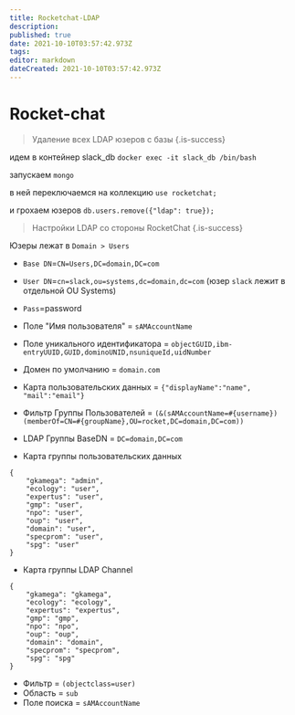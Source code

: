 ```yaml
---
title: Rocketchat-LDAP
description: 
published: true
date: 2021-10-10T03:57:42.973Z
tags: 
editor: markdown
dateCreated: 2021-10-10T03:57:42.973Z
---
```


# Rocket-chat

> Удаление всех LDAP юзеров с базы
{.is-success}


идем в контейнер slack_db
`docker exec -it slack_db /bin/bash`

запускаем
`mongo`

в ней переключаемся на коллекцию
`use rocketchat;`

и грохаем юзеров
`db.users.remove({"ldap": true});`

> Настройки LDAP со стороны RocketChat
{.is-success}


Юзеры лежат в `Domain > Users`

* `Base DN`=`CN=Users,DC=domain,DC=com`
* `User DN`=`cn=slack,ou=systems,dc=domain,dc=com` (юзер `slack` лежит в отдельной OU Systems)
* `Pass`=password
* Поле "Имя пользователя" = `sAMAccountName`
* Поле уникального идентификатора = `objectGUID,ibm-entryUUID,GUID,dominoUNID,nsuniqueId,uidNumber`
* Домен по умолчанию = `domain.com`
* Карта пользовательских данных = `{"displayName":"name", "mail":"email"}`
* Фильтр Группы Пользователей = `(&(sAMAccountName=#{username})(memberOf=CN=#{groupName},OU=rocket,DC=domain,DC=com))`
* LDAP Группы BaseDN = `DC=domain,DC=com`

* Карта группы пользовательских данных
```
{
  	"gkamega": "admin",
  	"ecology": "user",
	"expertus": "user",
	"gmp": "user",
	"npo": "user",
	"oup": "user",
	"domain": "user",
	"specprom": "user",
	"spg": "user"
}
```
* Карта группы LDAP Channel
```
{
  	"gkamega": "gkamega",
  	"ecology": "ecology",
	"expertus": "expertus",
	"gmp": "gmp",
	"npo": "npo",
	"oup": "oup",
	"domain": "domain",
	"specprom": "specprom",
	"spg": "spg"
}
```
* Фильтр = `(objectclass=user)`
* Область = `sub`
* Поле поиска = `sAMAccountName`